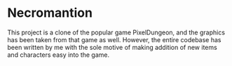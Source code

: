 # Necromantion

This project is a clone of the popular game PixelDungeon, and the graphics has been taken from that game as well. However, the entire codebase has been written by me
with the sole motive of making addition of new items and characters easy into the game. 

